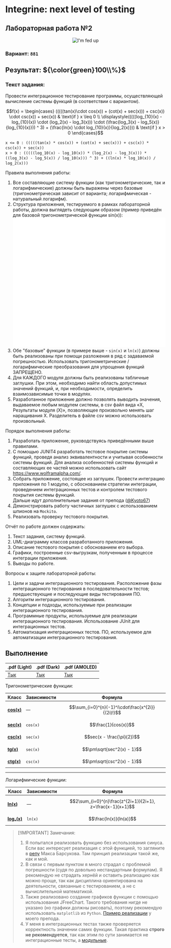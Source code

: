 # Integrine: next level of testing

## Лабораторная работа №2
<p align="center">
    <img src="https://media2.giphy.com/media/v1.Y2lkPTc5MGI3NjExczUxMWFlNzJrcms3OWdtaTVwMHQyOXN4eXBsN210eXh6YWdhZ2lkaSZlcD12MV9pbnRlcm5hbF9naWZfYnlfaWQmY3Q9Zw/RQig4TJz3WBQk/giphy.gif" alt="I'm fed up"/>
</p>

### Вариант: `881`

## Результат: ${\color{green}100\\%}$

### Текст задания:
Провести интеграционное тестирование программы, осуществляющей вычисление системы функций (в соответствии с вариантом).
```math
f(x) = \begin{cases}
(((((tan(x)\cdot cos(x)) + (cot(x) + sec(x))) + csc(x)) \cdot csc(x)) + sec(x)) & \text{if } x \leq 0 \\
\displaystyle(((((log_{10}(x) - log_{10}(x)) \cdot (log_2(x) - log_3(x))) \cdot (\frac{log_3(x) - log_5(x)}{log_{10}(x)})) ^ 3) + (\frac{ln(x) \cdot log_{10}(x)}{log_2(x)})) & \text{if } x > 0
\end{cases}
```
```
x <= 0 : (((((tan(x) * cos(x)) + (cot(x) + sec(x))) + csc(x)) * csc(x)) + sec(x))
x > 0 : (((((log_10(x) - log_10(x)) * (log_2(x) - log_3(x))) * ((log_3(x) - log_5(x)) / log_10(x))) ^ 3) + ((ln(x) * log_10(x)) / log_2(x)))
```

Правила выполнения работы:
1. Все составляющие систему функции (как тригонометрические, так и логарифмические) должны быть выражены через базовые (тригонометрическая зависит от варианта; логарифмическая - натуральный логарифм).
2. Структура приложения, тестируемого в рамках лабораторной работы, должна выглядеть следующим образом (пример приведён для базовой тригонометрической функции sin(x)):
![diagram](/docs/lab2(dark).png)
3. Обе "базовые" функции (в примере выше - `sin(x)` и `ln(x)`) должны быть реализованы при помощи разложения в ряд с задаваемой погрешностью. Использовать тригонометрические / логарифмические преобразования для упрощения функций ЗАПРЕЩЕНО.
4. Для КАЖДОГО модуля должны быть реализованы табличные заглушки. При этом, необходимо найти область допустимых значений функций, и, при необходимости, определить взаимозависимые точки в модулях.
5. Разработанное приложение должно позволять выводить значения, выдаваемое любым модулем системы, в сsv файл вида «X, Результаты модуля (X)», позволяющее произвольно менять шаг наращивания Х. Разделитель в файле csv можно использовать произвольный.

Порядок выполнения работы:
1. Разработать приложение, руководствуясь приведёнными выше правилами.
2. С помощью JUNIT4 разработать тестовое покрытие системы функций, проведя анализ эквивалентности и учитывая особенности системы функций. Для анализа особенностей системы функций и составляющих ее частей можно использовать сайт https://www.wolframalpha.com/.
3. Собрать приложение, состоящее из заглушек. Провести интеграцию приложения по 1 модулю, с обоснованием стратегии интеграции, проведением интеграционных тестов и контролем тестового покрытия системы функций. \
Дальше идут дополнительные задания от препода ([@Kyoto67](https://github.com/kyoto67)) 
4. Демонстрировать работу частичных заглушек с использованием шпионов на `Mockito`.
5. Реализовать проверку тестового покрытия.

Отчёт по работе должен содержать:

1. Текст задания, систему функций.
2. UML-диаграмму классов разработанного приложения.
3. Описание тестового покрытия с обоснованием его выбора.
4. Графики, построенные csv-выгрузкам, полученным в процессе интеграции приложения.
5. Выводы по работе.

Вопросы к защите лабораторной работы:

1. Цели и задачи интеграционного тестирования. Расположение фазы интеграционного тестирования в последовательности тестов; предшествующие и последующие виды тестирования ПО.
2. Алгоритм интеграционного тестирования.
3. Концепции и подходы, используемые при реализации интеграционного тестирования.
4. Программные продукты, используемые для реализации интеграционного тестирования. Использование JUnit для интеграционных тестов.
5. Автоматизация интеграционных тестов. ПО, используемое для автоматизации интеграционного тестирования.

## Выполнение
| .pdf (Light)                            | .pdf (Dark)                                   | .pdf (AMOLED)                                   |
|-----------------------------------------|-----------------------------------------------|-------------------------------------------------|
| [Тык](../docs/reports/ST_Report_II.pdf) | [Тык](../docs/reports/ST_Report_II(dark).pdf) | [Тык](../docs/reports/ST_Report_II(AMOLED).pdf) |

Тригонометрические функции:

| Класс                                                                   | Зависимости | Формула                                           |
|-------------------------------------------------------------------------|-------------|---------------------------------------------------|
| [**cos(x)**](../src/main/java/ru/itmo/cs/kdot/lab2/trig/Cosine.java)    | —           | $$\sum_{i=0}^{n}(-1)^i\cdot\frac{x^{2i}}{(2i)!}$$ |
| [**sec(x)**](../src/main/java/ru/itmo/cs/kdot/lab2/trig/Secant.java)    | `cos(x)`    | $$\frac{1}{cos(x)}$$                              |
| [**csc(x)**](../src/main/java/ru/itmo/cs/kdot/lab2/trig/Cosecant.java)  | `sec(x)`    | $$sec(x - \frac{\pi}{2})$$                        |
| [**tg(x)**](../src/main/java/ru/itmo/cs/kdot/lab2/trig/Tangent.java)    | `sec(x)`    | $$\pm\sqrt{sec^2(x) - 1}$$                        |
| [**ctg(x)**](../src/main/java/ru/itmo/cs/kdot/lab2/trig/Cotangent.java) | `csc(x)`    | $$\pm\sqrt{csc^2(x) - 1}$$                        |

---
Логарифмические функции:

| Класс                                                                        | Зависимости | Формула                                                     |
|------------------------------------------------------------------------------|-------------|-------------------------------------------------------------|
| [**ln(x)**](../src/main/java/ru/itmo/cs/kdot/lab2/log/NaturalLogarithm.java) | —           | $$2\sum_{i=0}^{n}\frac{z^{2i+1}}{2i+1}, z=\frac{x-1}{x+1}$$ |
| [**logₐ(x)**](../src/main/java/ru/itmo/cs/kdot/lab2/log/BaseNLogarithm.java) | `ln(x)`     | $$\frac{ln(x)}{ln(a)}$$                                     |

> [!IMPORTANT] Замечания:
> 1. Я попытался реализовать функцию без использования синуса. Если вас интересует реализация с этой функцией, то загляните в [репу](https://github.com/maxbarsukov-itmo/tpo-2) Макса Барсукова. Там принцип реализации такой же, как и мой.
> 2. В связи с первым пунктом я много страдал с проблемой погрешности (судя по довольно нестандартным формулам). Я рекомендую не страдать хернёй и оставить реализацию как можно проще, так как дисциплина ориентирована на деятельности, связанные с тестированием, а не с вычислительной математикой.
> 3. Также реализовано создание графиков функции с помощью использования JFreeChart. Такого требования нигде не указано (но графики должны рисовать), поэтому рекомендую использовать `matplotlib` из `Python`. [Пример реализации](https://github.com/Kyoto67/vt-labs-3/tree/tpo-lab2) у моего препода.
> 4. У меня в интеграционных тестах также проверяется корректность значении самих функции. Такая практика **строго не рекомендуется**, так как этим по сути занимается не интеграционные тесты, а [модульные](https://github.com/orgs/17starplatinum/TEST-Lab1).